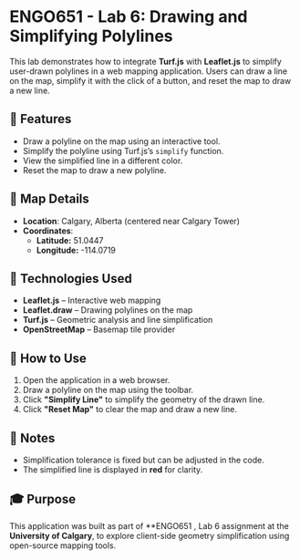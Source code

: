 # ENGO651 - Lab 6: Drawing and Simplifying Polylines

This lab demonstrates how to integrate **Turf.js** with **Leaflet.js** to simplify user-drawn polylines in a web mapping application. Users can draw a line on the map, simplify it with the click of a button, and reset the map to draw a new line.



## 🧭 Features

- Draw a polyline on the map using an interactive tool.
- Simplify the polyline using Turf.js’s `simplify` function.
- View the simplified line in a different color.
- Reset the map to draw a new polyline.



## 📍 Map Details

- **Location**: Calgary, Alberta (centered near Calgary Tower)
- **Coordinates**:  
  - **Latitude:** 51.0447  
  - **Longitude:** -114.0719



## 🧰 Technologies Used

- **Leaflet.js** – Interactive web mapping
- **Leaflet.draw** – Drawing polylines on the map
- **Turf.js** – Geometric analysis and line simplification
- **OpenStreetMap** – Basemap tile provider



## 🚀 How to Use

1. Open the application in a web browser.
2. Draw a polyline on the map using the toolbar.
3. Click **"Simplify Line"** to simplify the geometry of the drawn line.
4. Click **"Reset Map"** to clear the map and draw a new line.



## 📘 Notes

- Simplification tolerance is fixed but can be adjusted in the code.
- The simplified line is displayed in **red** for clarity.



## 🎓 Purpose

This application was built as part of **ENGO651 , Lab 6 assignment at the **University of Calgary**, to explore client-side geometry simplification using open-source mapping tools.

